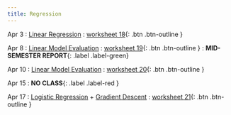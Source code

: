 ```yaml
---
title: Regression
---
```


Apr 3 
: [Linear Regression](https://github.com/gallettilance/Data-Science-Fundamentals/raw/main/lecture_18/18_Linear_Regression.pdf) 
  : [worksheet 18](https://github.com/gallettilance/Data-Science-Fundamentals/blob/main/lecture_18/worksheet_18.ipynb){: .btn .btn-outline } 

Apr 8 
: [Linear Model Evaluation](https://github.com/gallettilance/Data-Science-Fundamentals/raw/main/lecture_19/19_Linear_Model_Evaluation.pdf) 
  : [worksheet 19](https://github.com/gallettilance/Data-Science-Fundamentals/blob/main/lecture_19/worksheet_19.ipynb){: .btn .btn-outline } 
    : **MID-SEMESTER REPORT**{: .label .label-green}


Apr 10 
: [Linear Model Evaluation](https://github.com/gallettilance/Data-Science-Fundamentals/raw/main/lecture_20/20_Linear_Model_Evaluation.pdf)
  : [worksheet 20](https://github.com/gallettilance/Data-Science-Fundamentals/blob/main/lecture_20/worksheet_20.ipynb){: .btn .btn-outline } 

Apr 15 
: **NO CLASS**{: .label .label-red } 

Apr 17
: [Logistic Regression](https://github.com/gallettilance/Data-Science-Fundamentals/raw/main/lecture_21/21_Logistic_Regression.pdf) + [Gradient Descent](https://github.com/gallettilance/Data-Science-Fundamentals/raw/main/lecture_21/21_Gradient_Descent.pdf) 
  : [worksheet 21](https://github.com/gallettilance/Data-Science-Fundamentals/blob/main/lecture_21/worksheet_21.ipynb){: .btn .btn-outline } 
